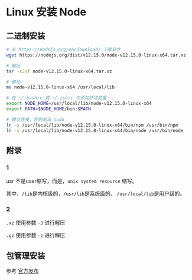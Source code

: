 # Linux 安装 Node

## 二进制安装

```bash
# 从 https://nodejs.org/en/download/ 下载软件
wget https://nodejs.org/dist/v12.15.0/node-v12.15.0-linux-x64.tar.xz

# 解压
tar -xJvf node-v12.15.0-linux-x64.tar.xz

# 移动
mv node-v12.15.0-linux-x64 /usr/local/lib

# 在 ~/.bashrc 或 ~/.zshrc 中添加环境变量
export NODE_HOME=/usr/local/lib/node-v12.15.0-linux-x64
export PATH=$NODE_HOME/bin:$PATH

# 建立连接，否则无法 sudo
ln -s /usr/local/lib/node-v12.15.0-linux-x64/bin/npm /usr/bin/npm
ln -s /usr/local/lib/node-v12.15.0-linux-x64/bin/node /usr/bin/node
```

## 附录

### 1

usr 不是user缩写，而是，`unix system resource` 缩写。

其中，`/lib`是内核级的，`/usr/lib`是系统级的， `/usr/local/lib`是用户级的。

### 2

`.xz` 使用参数 `-J` 进行解压

`.gz` 使用参数 `-z` 进行解压

## 包管理安装

参考 [官方发布](https://github.com/nodesource/distributions)

